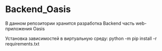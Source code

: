 # Backend_Oasis
В данном репозитории хранится разработка Backend часть web-приложения Oasis

Установка зависимостей в виртуальную среду: 
python -m pip install -r requirements.txt
